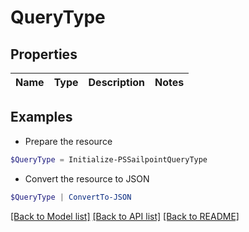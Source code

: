 # QueryType
## Properties

Name | Type | Description | Notes
------------ | ------------- | ------------- | -------------

## Examples

- Prepare the resource
```powershell
$QueryType = Initialize-PSSailpointQueryType 
```

- Convert the resource to JSON
```powershell
$QueryType | ConvertTo-JSON
```

[[Back to Model list]](../README.md#documentation-for-models) [[Back to API list]](../README.md#documentation-for-api-endpoints) [[Back to README]](../README.md)

